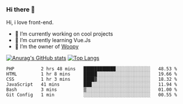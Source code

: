 ### Hi there 👋

<!--
**Alexis-Elaxis/Alexis-Elaxis** is a ✨ _special_ ✨ repository because its `README.md` (this file) appears on your GitHub profile.-->

Hi, i love front-end.

- 🔭 I’m currently working on cool projects
- 🌱 I’m currently learning Vue.Js
- 👯 I’m the owner of [Woopy](https://github.com/Alexis-Elaxis/Woopy)
<!-- - 🤔 I’m looking for help with ...
- 💬 Ask me about ...
- 📫 How to reach me: ...
- 😄 Pronouns: ...
- ⚡ Fun fact: I have a Youtube Channel (AlexSki)-->

[![Anurag's GitHub stats](https://github-readme-stats.vercel.app/api?username=Alexis-Elaxis&theme=tokyonight&count_private=true&show_icons=true)](https://github.com/anuraghazra/github-readme-stats)
[![Top Langs](https://github-readme-stats.vercel.app/api/top-langs/?username=Alexis-Elaxis&layout=compact&theme=tokyonight&count_private=true&show_icons=true)](https://github.com/anuraghazra/github-readme-stats)

<!--START_SECTION:waka-->

```text
PHP          2 hrs 48 mins   ████████████░░░░░░░░░░░░░   48.53 %
HTML         1 hr 8 mins     █████░░░░░░░░░░░░░░░░░░░░   19.66 %
CSS          1 hr 3 mins     ████▓░░░░░░░░░░░░░░░░░░░░   18.32 %
JavaScript   41 mins         ███░░░░░░░░░░░░░░░░░░░░░░   11.94 %
Bash         3 mins          ▒░░░░░░░░░░░░░░░░░░░░░░░░   01.00 %
Git Config   1 min           ░░░░░░░░░░░░░░░░░░░░░░░░░   00.55 %
```

<!--END_SECTION:waka-->
